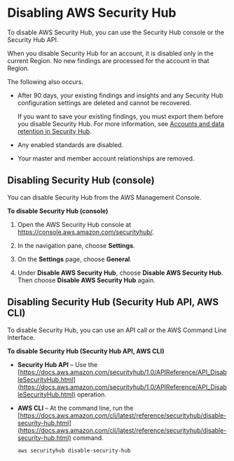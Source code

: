 # Disabling AWS Security Hub<a name="securityhub-disable"></a>

To disable AWS Security Hub, you can use the Security Hub console or the Security Hub API\.

When you disable Security Hub for an account, it is disabled only in the current Region\. No new findings are processed for the account in that Region\.

The following also occurs\.
+ After 90 days, your existing findings and insights and any Security Hub configuration settings are deleted and cannot be recovered\.

  If you want to save your existing findings, you must export them before you disable Security Hub\. For more information, see [Accounts and data retention in Security Hub](securityhub-accounts.md#securityhub-data-retention)\.
+ Any enabled standards are disabled\.
+ Your master and member account relationships are removed\.

## Disabling Security Hub \(console\)<a name="securityhub-disable-console"></a>

You can disable Security Hub from the AWS Management Console\.

**To disable Security Hub \(console\)**

1. Open the AWS Security Hub console at [https://console\.aws\.amazon\.com/securityhub/](https://console.aws.amazon.com/securityhub/)\.

1. In the navigation pane, choose **Settings**\.

1. On the **Settings** page, choose **General**\.

1. Under **Disable AWS Security Hub**, choose **Disable AWS Security Hub**\. Then choose **Disable AWS Security Hub** again\.

## Disabling Security Hub \(Security Hub API, AWS CLI\)<a name="securityhub-disable-api"></a>

To disable Security Hub, you can use an API call or the AWS Command Line Interface\.

**To disable Security Hub \(Security Hub API, AWS CLI\)**
+ **Security Hub API** – Use the [https://docs.aws.amazon.com/securityhub/1.0/APIReference/API_DisableSecurityHub.html](https://docs.aws.amazon.com/securityhub/1.0/APIReference/API_DisableSecurityHub.html) operation\.
+ **AWS CLI** – At the command line, run the [https://docs.aws.amazon.com/cli/latest/reference/securityhub/disable-security-hub.html](https://docs.aws.amazon.com/cli/latest/reference/securityhub/disable-security-hub.html) command\.

  ```
  aws securityhub disable-security-hub
  ```